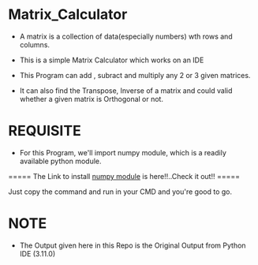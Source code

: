 # Matrix_Calculator

- A matrix is a collection of data(especially numbers) wth rows and columns.

- This is a simple Matrix Calculator which works on an IDE

- This Program can add , subract and multiply any 2 or 3 given matrices.

- It can also find the Transpose, Inverse of a matrix and could valid whether a 
  given matrix is Orthogonal or not.
  
# REQUISITE

- For this Program, we'll import numpy module, which is a readily available python 
  module.

===== The Link to install [numpy module](https://pypi.org/project/numpy/) is here!!..Check it out!! =====

Just copy the command and run in your CMD and you're good to go.

# NOTE 

- The Output given here in this Repo is the Original Output from Python IDE (3.11.0)


  

